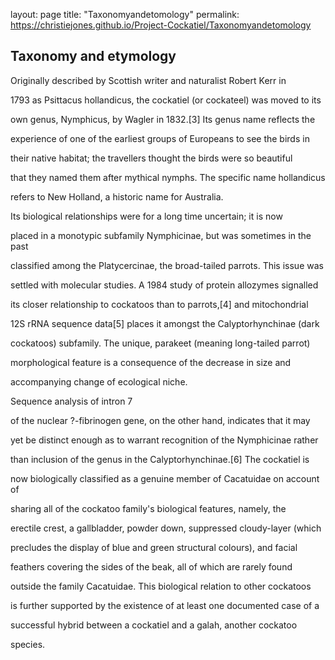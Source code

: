 <!DOCTYPE HTML>

<html>
<head>

layout: page
title: "Taxonomyandetomology"
permalink: https://christiejones.github.io/Project-Cockatiel/Taxonomyandetomology
<html>
<head> <meta charset="utf-8">

</head>

<body>


<h2>Taxonomy and etymology</h2> 
<p>Originally described by Scottish writer and naturalist Robert Kerr in 

1793 as Psittacus hollandicus, the cockatiel (or cockateel) was moved to its 

own genus, Nymphicus, by Wagler in 1832.[3] Its genus name reflects the 

experience of one of the earliest groups of Europeans to see the birds in 

their native habitat; the travellers thought the birds were so beautiful 

that they named them after mythical nymphs. The specific name hollandicus 

refers to New Holland, a historic name for Australia.</p> 
<p>Its biological relationships were for a long time uncertain; it is now 

placed in a monotypic subfamily Nymphicinae, but was sometimes in the past 

classified among the Platycercinae, the broad-tailed parrots. This issue was 

settled with molecular studies. A 1984 study of protein allozymes signalled 

its closer relationship to cockatoos than to parrots,[4] and mitochondrial 

12S rRNA sequence data[5] places it amongst the Calyptorhynchinae (dark 

cockatoos) subfamily. The unique, parakeet (meaning long-tailed parrot) 

morphological feature is a consequence of the decrease in size and 

accompanying change of ecological niche.</p> Sequence analysis of intron 7 

of the nuclear ?-fibrinogen gene, on the other hand, indicates that it may 

yet be distinct enough as to warrant recognition of the Nymphicinae rather 

than inclusion of the genus in the Calyptorhynchinae.[6] The cockatiel is 

now biologically classified as a genuine member of Cacatuidae on account of 

sharing all of the cockatoo family's biological features, namely, the 

erectile crest, a gallbladder, powder down, suppressed cloudy-layer (which 

precludes the display of blue and green structural colours), and facial 

feathers covering the sides of the beak, all of which are rarely found 

outside the family Cacatuidae. This biological relation to other cockatoos 

is further supported by the existence of at least one documented case of a 

successful hybrid between a cockatiel and a galah, another cockatoo 

species.
</body>
</html>
